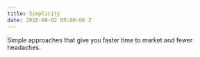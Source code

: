```yaml
---
title: Simplicity
date: 2016-08-02 00:00:00 Z
---
```


Simple approaches that give you faster time to market and fewer headaches.
